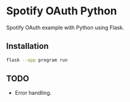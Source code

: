 # Spotify OAuth Python
Spotify OAuth example with Python using Flask.

## Installation
```bash
flask --app program run
```

## TODO
- Error handling.
